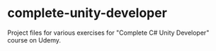 # complete-unity-developer
Project files for various exercises for "Complete C# Unity Developer" course on Udemy.
